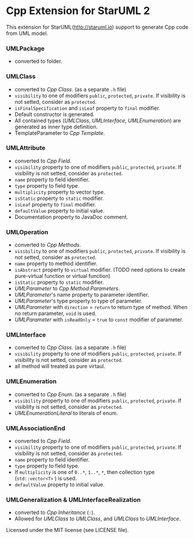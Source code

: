 Cpp Extension for StarUML 2 
============================
This extension for StarUML(http://staruml.io) support to generate Cpp code from UML model.



### UMLPackage
* converted to folder.

### UMLClass

* converted to _Cpp Class_. (as a separate `.h` file)
* `visibility` to one of modifiers `public`, `protected`, `private`. If visibility is not setted, consider as `protected`.
* `isFinalSpecification` and `isLeaf` property to `final` modifier.
* Default constructor is generated.
* All contained types (_UMLClass_, _UMLInterface_, _UMLEnumeration_) are generated as inner type definition.
* TemplateParameter to _Cpp Template_.

### UMLAttribute

* converted to _Cpp Field_.
* `visibility` property to one of modifiers `public`, `protected`, `private`. If visibility is not setted, consider as `protected`.
* `name` property to field identifier.
* `type` property to field type.
* `multiplicity` property to vector type.
* `isStatic` property to `static` modifier.
* `isLeaf` property to `final` modifier.
* `defaultValue` property to initial value.
* Documentation property to JavaDoc comment.

### UMLOperation

* converted to _Cpp Methods_.
* `visibility` to one of modifiers `public`, `protected`, `private`. If visibility is not setted, consider as `protected`.
* `name` property to method identifier.
* `isAbstract` property to `virtual` modifier. (TODO need options to create pure-virtual function or virtual function)
* `isStatic` property to `static` modifier.
* _UMLParameter_ to _Cpp Method Parameters_.
* _UMLParameter_'s name property to parameter identifier.
* _UMLParameter_'s type property to type of parameter.
* _UMLParameter_ with `direction` = `return` to return type of method. When no return parameter, `void` is used.
* _UMLParameter_ with `isReadOnly` = `true` to `const` modifier of parameter.

### UMLInterface

* converted to _Cpp Class_.  (as a separate `.h` file)
* `visibility` property to one of modifiers `public`, `protected`, `private`. If visibility is not setted, consider as `protected`.
* all method will treated as pure virtaul.

### UMLEnumeration

* converted to _Cpp Enum_.  (as a separate `.h` file)
* `visibility` property to one of modifiers `public`, `protected`, `private`. If visibility is not setted, consider as `protected`.
* _UMLEnumerationLiteral_ to literals of enum.

### UMLAssociationEnd

* converted to _Cpp Field_.
* `visibility` property to one of modifiers `public`, `protected`, `private`. If visibility is not setted, consider as `protected`.
* `name` property to field identifier.
* `type` property to field type.
* If `multiplicity` is one of `0..*`, `1..*`, `*`, then collection type (`std::vector<T>` ) is used.
* `defaultValue` property to initial value.

### UMLGeneralization & UMLInterfaceRealization

* converted to _Cpp Inheritance_ (` : `).
* Allowed for _UMLClass_ to _UMLClass_, and _UMLClass_ to _UMLInterface_.


Licensed under the MIT license (see LICENSE file).